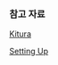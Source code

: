 ### 참고 자료

[Kitura](http://www.kitura.io)

[Setting Up](http://www.kitura.io/en/starter/settingup.html)


